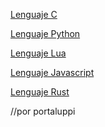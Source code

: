<a href="https://github.com/PapuSDLG/hola-mundo/blob/master/hello.c">Lenguaje C</a>

<a href="https://github.com/PapuSDLG/hola-mundo/blob/master/hello.py">Lenguaje Python</a>

<a href="https://github.com/PapuSDLG/hola-mundo/blob/master/hello.lua">Lenguaje Lua</a>

<a href="https://github.com/PapuSDLG/hola-mundo/blob/master/hello.js">Lenguaje Javascript</a>

<a href="https://github.com/PapuSDLG/hola-mundo/blob/master/hello.cpp">Lenguaje Rust</a>

//por portaluppi
